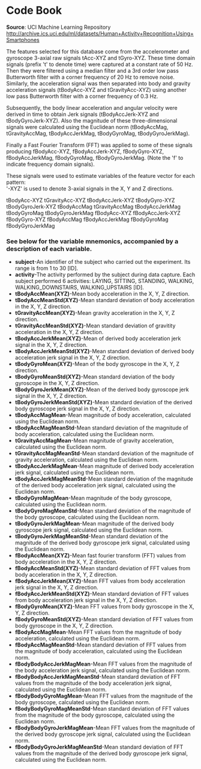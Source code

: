 # Code Book

**Source**: UCI Machine Learning Repository
http://archive.ics.uci.edu/ml/datasets/Human+Activity+Recognition+Using+Smartphones

The features selected for this database come from the accelerometer and gyroscope 3-axial raw signals tAcc-XYZ and tGyro-XYZ. These time domain signals (prefix 't' to denote time) were captured at a constant rate of 50 Hz. Then they were filtered using a median filter and a 3rd order low pass Butterworth filter with a corner frequency of 20 Hz to remove noise. Similarly, the acceleration signal was then separated into body and gravity acceleration signals (tBodyAcc-XYZ and tGravityAcc-XYZ) using another low pass Butterworth filter with a corner frequency of 0.3 Hz. 

Subsequently, the body linear acceleration and angular velocity were derived in time to obtain Jerk signals (tBodyAccJerk-XYZ and tBodyGyroJerk-XYZ). Also the magnitude of these three-dimensional signals were calculated using the Euclidean norm (tBodyAccMag, tGravityAccMag, tBodyAccJerkMag, tBodyGyroMag, tBodyGyroJerkMag). 

Finally a Fast Fourier Transform (FFT) was applied to some of these signals producing fBodyAcc-XYZ, fBodyAccJerk-XYZ, fBodyGyro-XYZ, fBodyAccJerkMag, fBodyGyroMag, fBodyGyroJerkMag. (Note the 'f' to indicate frequency domain signals). 

These signals were used to estimate variables of the feature vector for each pattern:  
'-XYZ' is used to denote 3-axial signals in the X, Y and Z directions.

tBodyAcc-XYZ
tGravityAcc-XYZ
tBodyAccJerk-XYZ
tBodyGyro-XYZ
tBodyGyroJerk-XYZ
tBodyAccMag
tGravityAccMag
tBodyAccJerkMag
tBodyGyroMag
tBodyGyroJerkMag
fBodyAcc-XYZ
fBodyAccJerk-XYZ
fBodyGyro-XYZ
fBodyAccMag
fBodyAccJerkMag
fBodyGyroMag
fBodyGyroJerkMag

### See below for the variable mnemonics, accompanied by a description of each variable.

* **subject**-An identifier of the subject who carried out the experiment. Its range is from 1 to 30 [ID].
* **activity**-The activity performed by the subject during data capture. Each subject performed 6 activities: LAYING, SITTING, STANDING, WALKING, WALKING_DOWNSTAIRS, WALKING_UPSTAIRS [ID].	
* **tBodyAccMean(XYZ)**-Mean body acceleration in the X, Y, Z direction. 
* **tBodyAccMeanStd(XYZ)**-Mean standard deviation of body acceleration in the X, Y, Z direction.
* **tGravityAccMean(XYZ)**-Mean gravity acceleration in the X, Y, Z direction.
* **tGravityAccMeanStd(XYZ)**-Mean standard deviation of gravitity acceleration in the X, Y, Z direction.
* **tBodyAccJerkMean(XYZ)**-Mean of derived body acceleration jerk signal in the X, Y, Z direction.
* **tBodyAccJerkMeanStd(XYZ)**-Mean standard deviation of derived body acceleration jerk signal in the X, Y, Z direction.
* **tBodyGyroMean(XYZ)**-Mean of the body gyroscope in the X, Y, Z direction.
* **tBodyGyroMeanStd(XYZ)**-Mean standard deviation of the body gyroscope in the X, Y, Z direction.
* **tBodyGyroJerkMean(XYZ)**-Mean of the derived body gyroscope jerk signal in the X, Y, Z direction.
* **tBodyGyroJerkMeanStd(XYZ)**-Mean standard deviation of the derived body gyroscope jerk signal in the X, Y, Z direction.
* **tBodyAccMagMean**-Mean magnitude of body acceleration, calculated using the Euclidean norm.
* **tBodyAccMagMeanStd**-Mean standard deviation of the magnitude of body acceleration, calculated using the Euclidean norm.
* **tGravityAccMagMean**-Mean magnitude of gravity acceleration, calculated using the Euclidean norm.
* **tGravityAccMagMeanStd**-Mean standard deviation of the magnitude of gravity acceleration, calculated using the Euclidean norm.
* **tBodyAccJerkMagMean**-Mean magnitude of derived body acceleration jerk signal, calculated using the Euclidean norm.
* **tBodyAccJerkMagMeanStd**-Mean standard deviation of the magnitude of the derived body acceleration jerk signal, calculated using the Euclidean norm.
* **tBodyGyroMagMean**-Mean magnitude of the body gyroscope, calculated using the Euclidean norm.
* **tBodyGyroMagMeanStd**-Mean standard deviation of the magnitude of the body gyroscope, calculated using the Euclidean norm.
* **tBodyGyroJerkMagMean**-Mean magnitude of the derived body gyroscope jerk signal, calculated using the Euclidean norm.
* **tBodyGyroJerkMagMeanStd**-Mean standard deviation of the magnitude of the derived body gyroscope jerk signal, calculated using the Euclidean norm.
* **fBodyAccMean(XYZ)**-Mean fast fourier transform (FFT) values from  body acceleration in the X, Y, Z direction.
* **fBodyAccMeanStd(XYZ)**-Mean standard deviation of FFT values from body acceleration in the X, Y, Z direction.
* **fBodyAccJerkMean(XYZ)**-Mean FFT values from body acceleration jerk signal in the X, Y, Z direction.
* **fBodyAccJerkMeanStd(XYZ)**-Mean standard deviation of FFT values from body acceleration jerk signal in the X, Y, Z direction.
* **fBodyGyroMean(XYZ)**-Mean FFT values from body gyroscope in the X, Y, Z direction.
* **fBodyGyroMeanStd(XYZ)**-Mean standard deviation of FFT values from body gyroscope in the X, Y, Z direction.
* **fBodyAccMagMean**-Mean FFT values from the magnitude of body acceleration, calculated using the Euclidean norm.
* **fBodyAccMagMeanStd**-Mean standard deviation of FFT values from the magnitude of body acceleration, calculated using the Euclidean norm.
* **fBodyBodyAccJerkMagMean**-Mean FFT values from the magnitude of the body acceleration jerk signal, calculated using the Euclidean norm.
* **fBodyBodyAccJerkMagMeanStd**-Mean standard deviation of FFT values from the magnitude of the body acceleration jerk signal, calculated using the Euclidean norm.
* **fBodyBodyGyroMagMean**-Mean FFT values from the magnitude of the body gyroscope, calculated using the Euclidean norm.
* **fBodyBodyGyroMagMeanStd**-Mean standard deviation of FFT values from the magnitude of the body gyroscope, calculated using the Euclidean norm.
* **fBodyBodyGyroJerkMagMean**-Mean FFT values from the magnitude of the derived body gyroscope jerk signal, calculated using the Euclidean norm.
* **fBodyBodyGyroJerkMagMeanStd**-Mean standard deviation of FFT values from the magnitude of the derived body gyroscope jerk signal, calculated using the Euclidean norm.